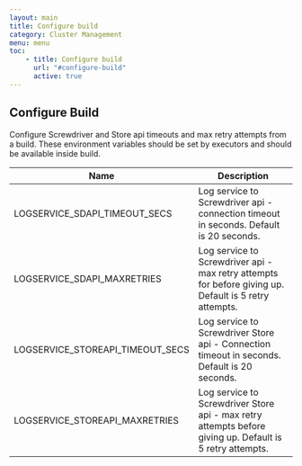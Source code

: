 ```yaml
---
layout: main
title: Configure build
category: Cluster Management
menu: menu
toc: 
    - title: Configure build
      url: "#configure-build"
      active: true
---
```

## Configure Build 

Configure Screwdriver and Store api timeouts and max retry attempts from a build. These environment variables should be set by executors and should be available inside build.  

| Name | Description |
|------|-------|
| LOGSERVICE_SDAPI_TIMEOUT_SECS | Log service to Screwdriver api - connection timeout in seconds. Default is 20 seconds. |
| LOGSERVICE_SDAPI_MAXRETRIES | Log service to Screwdriver api - max retry attempts for before giving up. Default is 5 retry attempts. |
| LOGSERVICE_STOREAPI_TIMEOUT_SECS | Log service to Screwdriver Store api - Connection timeout in seconds. Default is 20 seconds. |
| LOGSERVICE_STOREAPI_MAXRETRIES | Log service to Screwdriver Store api - max retry attempts before giving up. Default is 5 retry attempts. |
